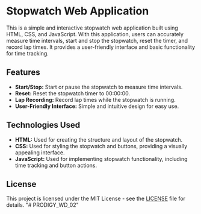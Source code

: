 # Stopwatch Web Application

This is a simple and interactive stopwatch web application built using HTML, CSS, and JavaScript. With this application, users can accurately measure time intervals, start and stop the stopwatch, reset the timer, and record lap times. It provides a user-friendly interface and basic functionality for time tracking.

## Features

- **Start/Stop:** Start or pause the stopwatch to measure time intervals.
- **Reset:** Reset the stopwatch timer to 00:00:00.
- **Lap Recording:** Record lap times while the stopwatch is running.
- **User-Friendly Interface:** Simple and intuitive design for easy use.

## Technologies Used

- **HTML:** Used for creating the structure and layout of the stopwatch.
- **CSS:** Used for styling the stopwatch and buttons, providing a visually appealing interface.
- **JavaScript:** Used for implementing stopwatch functionality, including time tracking and button actions.

## License

This project is licensed under the MIT License - see the [LICENSE](LICENSE) file for details.
"# PRODIGY_WD_02" 
